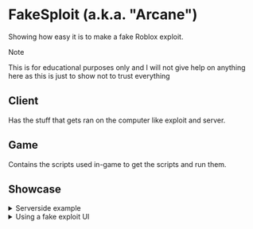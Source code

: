 # FakeSploit (a.k.a. "Arcane")
Showing how easy it is to make a fake Roblox exploit.

> [!NOTE]  
> This is for educational purposes only and I will not give help on anything here as this is just to show not to trust everything

## Client
Has the stuff that gets ran on the computer like exploit and server.

## Game
Contains the scripts used in-game to get the scripts and run them.

## Showcase
<details>
  <summary>Serverside example</summary>

https://github.com/Roblox-Thot/fakesploit/assets/67937010/015e7199-95ba-449b-b0d2-c1968208e7b7
  
</details>

<details>
  <summary>Using a fake exploit UI</summary>

https://github.com/Roblox-Thot/FakeSploit/assets/67937010/69d92d13-7e48-4405-a070-18a78781e480
  
</details>

